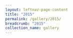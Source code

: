 ```yaml
---
layout: leftnav-page-content
title: "2015"
permalink: /gallery/2015/
breadcrumb: "2015"
collection_name: gallery
---
```

